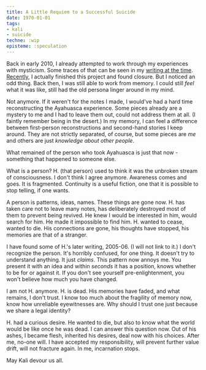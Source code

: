 ```yaml
---
title: A Little Requiem to a Successful Suicide
date: 1970-01-01
tags:
- kali
- suicide
techne: :wip
episteme: :speculation
---
```


Back in early 2010, I already attempted to work through my experiences with mysticism. Some traces of that can be seen in my [writing at the time](http://muflax.com/reflections/con_exp/). [Recently](http://blog.muflax.com/2012/01/03/how-my-brain-broke/), I actually finished this project and found closure. But I noticed an odd thing. Back then, I was still able to work from memory. I could still *feel* what it was like, still had the old persona linger around in my mind.

Not anymore. If it weren't for the notes I made, I would've had a hard time reconstructing the Ayahuasca experience. Some pieces already are a mystery to me and I had to leave them out, could not address them at all. (I faintly remember being in the desert.) In my memory, I can feel a difference between first-person reconstructions and second-hand stories I keep around. They are not strictly separated, of course, but some pieces are *me* and others are just *knowledge about other people*.

What remained of the person who took Ayahuasca is just that now - something that happened to someone else.

What is a person? H. (that person) used to think it was the unbroken stream of consciousness. I don't think I agree anymore. Awareness comes and goes. It is fragmented. Continuity is a useful fiction, one that it is possible to stop telling, if one wants. 

A person is patterns, ideas, names. These things are gone now. H. has taken care not to  leave many notes, has deliberately destroyed most of them to prevent being revived. He knew I would be interested in him, would search for him. He made it impossible to find him. H. wanted to cease, wanted to die. His connections are gone, his thoughts have stopped, his memories are that of a stranger.

I have found some of H.'s later writing, 2005-06. (I will not link to it.) I don't recognize the person. It's horribly confused, for one thing. It doesn't try to understand anything. It just *claims*. This pattern now annoys me. You present it with an idea and within *seconds* it has a position, knows whether to be for or against it. If you don't see yourself pre-enlightenment, you won't believe how much you have changed. 

I am not H. anymore. H. is dead. His memories have faded, and what remains, I don't trust. I know too much about the fragility of memory now, know how unreliable eyewitnesses are. Why should I trust one just because we share a legal identity?

H. had a curious desire. He wanted to die, but also to know what the world would be like once he was dead. I can answer this question now. Out of his ashes, I became flesh, inherited his desires, deal now with his choices. After me, no-one will. I have accepted my responsibility, will prevent further value drift, will not fracture again. In me, incarnation stops.

May Kali devour us all.

